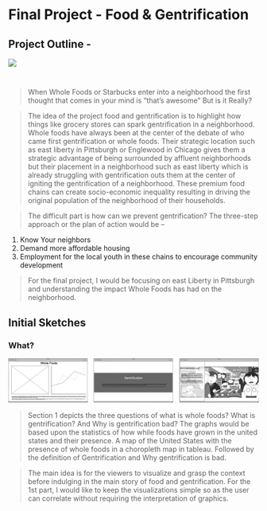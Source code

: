 # Final Project - **Food & Gentrification**

## Project Outline - 

<div class='tableauPlaceholder' id='viz1581275187907' style='position: relative'><noscript><a href='#'><img alt=' ' src='https:&#47;&#47;public.tableau.com&#47;static&#47;images&#47;9T&#47;9TK3QSF3Q&#47;1_rss.png' style='border: none' /></a></noscript><object class='tableauViz'  style='display:none;'><param name='host_url' value='https%3A%2F%2Fpublic.tableau.com%2F' /> <param name='embed_code_version' value='3' /> <param name='path' value='shared&#47;9TK3QSF3Q' /> <param name='toolbar' value='yes' /><param name='static_image' value='https:&#47;&#47;public.tableau.com&#47;static&#47;images&#47;9T&#47;9TK3QSF3Q&#47;1.png' /> <param name='animate_transition' value='yes' /><param name='display_static_image' value='yes' /><param name='display_spinner' value='yes' /><param name='display_overlay' value='yes' /><param name='display_count' value='yes' /><param name='filter' value='publish=yes' /></object></div>                
<script type='text/javascript'>                    
  var divElement = document.getElementById('viz1581275187907');                    
  var vizElement = divElement.getElementsByTagName('object')[0];                    
  if ( divElement.offsetWidth > 800 ) { vizElement.style.width='1366px';vizElement.style.height='795px';} else if ( divElement.offsetWidth > 500 ) { vizElement.style.width='1366px';vizElement.style.height='795px';} else { vizElement.style.width='100%';vizElement.style.height='727px';}                     
  var scriptElement = document.createElement('script');                    
  scriptElement.src = 'https://public.tableau.com/javascripts/api/viz_v1.js';                    vizElement.parentNode.insertBefore(scriptElement, vizElement);                
</script>

#  
> When Whole Foods or Starbucks enter into a neighborhood the first thought that comes in your mind is “that’s awesome” But is it Really?

> The idea of the project food and gentrification is to highlight how things like grocery stores can spark gentrification in a neighborhood. Whole foods have always been at the center of the debate of who came first gentrification or whole foods. Their strategic location such as east liberty in Pittsburgh or Englewood in Chicago gives them a strategic advantage of being surrounded by affluent neighborhoods but their placement in a neighborhood such as east liberty which is already struggling with gentrification outs them at the center of igniting the gentrification of a neighborhood. These premium food chains can create socio-economic inequality resulting in driving the original population of the neighborhood of their households.

> The difficult part is how can we prevent gentrification? The three-step approach or the plan of action would be – 

1.	Know Your neighbors 
2.	Demand more affordable housing 
3.	Employment for the local youth in these chains to encourage community development

> For the final project, I would be focusing on east Liberty in Pittsburgh and understanding the impact Whole Foods has had on the neighborhood.

## Initial Sketches

### What?
![Introduction](part1.png)

> Section 1 depicts the three questions of what is whole foods? What is gentrification? And Why is gentrification bad? The graphs would be based upon the statistics of how while foods have grown in the united states and their presence. A map of the United States with the presence of whole foods in a choropleth map in tableau. Followed by the definition of Gentrification and Why gentrification is bad.

> The main idea is for the viewers to visualize and grasp the context before indulging in the main story of food and gentrification. For the 1st part, I would like to keep the visualizations simple so as the user can correlate without requiring the interpretation of graphics.


